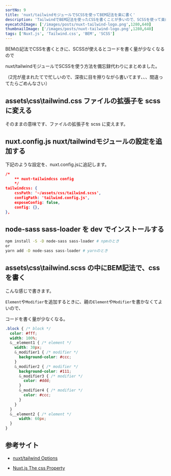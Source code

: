 ```yaml
---
sortNo: 9
title: 'nuxt/tailwindモジュールでSCSSを使ってBEM記法を楽に書く'
description: 'TailwindでBEM記法を使ったCSSを書くことが多いので、SCSSを使って楽にしました'
eyecatchImage: ['/images/posts/nuxt-tailwind-logo.png',1280,640]
thumbnailImage: ['/images/posts/nuxt-tailwind-logo.png',1280,640]
tags: ['Nuxt.js', 'Tailwind.css', 'BEM', 'SCSS']
---
```


BEMの記法でCSSを書くときに、SCSSが使えるとコードを書く量が少なくなるので

nuxt/tailwindモジュールでSCSSを使う方法を備忘録代わりにまとめました。

（2児が産まれたてで忙しいので、深夜に目を擦りながら書いてます、、、間違ってたらごめんなさい）

## assets\css\tailwind.css ファイルの拡張子を scss に変える

そのままの意味です、ファイルの拡張子を scss に変えます。

## nuxt.config.js nuxt/tailwindモジュールの設定を追加する

下記のような設定を、nuxt.config.jsに追記します。

```json
/*
	** nuxt-tailwindcss config
	*/
tailwindcss: {
	cssPath: '~/assets/css/tailwind.scss',
	configPath: 'tailwind.config.js',
	exposeConfig: false,
	config: {},
},
```

## node-sass sass-loader を dev でインストールする

```sh
npm install -S -D node-sass sass-loader # npmのとき
or
yarn add -D node-sass sass-loader # yarnのとき
```

## assets\css\tailwind.scss の中にBEM記法で、cssを書く

こんな感じで書きます。

`Element`や`Modifier`を追加するときに、親の`Element`や`Modifier`を書かなくてよいので、

コードを書く量が少なくなる。

```scss
.block { /* block */
  color: #fff;
  width: 100%;
  &__element1 { /* element */
    width: 30px;
    &_modifier1 { /* modifier */
      background-color: #ccc;
    }
    &_modifier2 { /* modifier */
      background-color: #111;
      &_modifier3 { /* modifier */
        color: #ddd;
      }
      &_modifier4 { /* modifier */
        color: #ccc;
      }
    }
  }
  &__element2 { /* element */
      width: 60px;
  }
}
```

## 参考サイト

- [nuxt/tailwind Options](https://tailwindcss.nuxtjs.org/options#csspath)

- [Nuxt.js The css Property](https://nuxtjs.org/guides/configuration-glossary/configuration-css)

